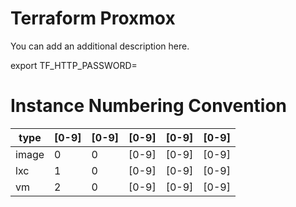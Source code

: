 # Terraform Proxmox

You can add an additional description here.

export TF_HTTP_PASSWORD=

# Instance Numbering Convention

type  | [0-9] | [0-9] | [0-9] | [0-9] | [0-9] |
---   |  ---  |  ---  |  ---  |  ---  |  ---  |
image |   0   |   0   | [0-9] | [0-9] | [0-9] |
lxc   |   1   |   0   | [0-9] | [0-9] | [0-9] |
vm    |   2   |   0   | [0-9] | [0-9] | [0-9] |
